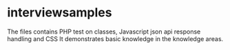 # interviewsamples
The files contains PHP test on classes, Javascript json api response handling and CSS
It demonstrates basic knowledge in the knowledge areas.
